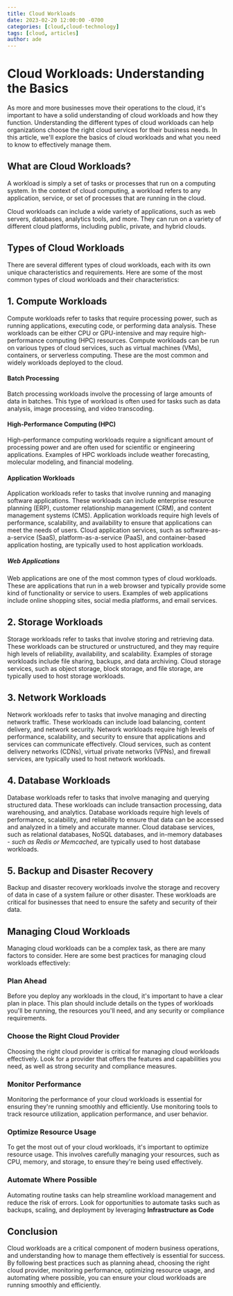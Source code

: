 ```yaml
---
title: Cloud Workloads
date: 2023-02-20 12:00:00 -0700
categories: [cloud,cloud-technology]
tags: [cloud, articles]
author: ade
---
```


# Cloud Workloads: Understanding the Basics

As more and more businesses move their operations to the cloud, it's important to have a solid understanding of cloud workloads and how they function. Understanding the different types of cloud workloads can help organizations choose the right cloud services for their business needs. In this article, we'll explore the basics of cloud workloads and what you need to know to effectively manage them.

## What are Cloud Workloads?

A workload is simply a set of tasks or processes that run on a computing system. In the context of cloud computing, a workload refers to any application, service, or set of processes that are running in the cloud.

Cloud workloads can include a wide variety of applications, such as web servers, databases, analytics tools, and more. They can run on a variety of different cloud platforms, including public, private, and hybrid clouds.

## Types of Cloud Workloads

There are several different types of cloud workloads, each with its own unique characteristics and requirements. Here are some of the most common types of cloud workloads and their characteristics:

## 1. Compute Workloads

Compute workloads refer to tasks that require processing power, such as running applications, executing code, or performing data analysis. These workloads can be either CPU or GPU-intensive and may require high-performance computing (HPC) resources. Compute workloads can be run on various types of cloud services, such as virtual machines (VMs), containers, or serverless computing. These are the most common and widely workloads deployed to the cloud.

#### Batch Processing

Batch processing workloads involve the processing of large amounts of data in batches. This type of workload is often used for tasks such as data analysis, image processing, and video transcoding.

#### High-Performance Computing (HPC)

High-performance computing workloads require a significant amount of processing power and are often used for scientific or engineering applications. Examples of HPC workloads include weather forecasting, molecular modeling, and financial modeling.

#### Application Workloads

Application workloads refer to tasks that involve running and managing software applications. These workloads can include enterprise resource planning (ERP), customer relationship management (CRM), and content management systems (CMS). Application workloads require high levels of performance, scalability, and availability to ensure that applications can meet the needs of users. Cloud application services, such as software-as-a-service (SaaS), platform-as-a-service (PaaS), and container-based application hosting, are typically used to host application workloads.

##### Web Applications

Web applications are one of the most common types of cloud workloads. These are applications that run in a web browser and typically provide some kind of functionality or service to users. Examples of web applications include online shopping sites, social media platforms, and email services.

## 2. Storage Workloads

Storage workloads refer to tasks that involve storing and retrieving data. These workloads can be structured or unstructured, and they may require high levels of reliability, availability, and scalability. Examples of storage workloads include file sharing, backups, and data archiving. Cloud storage services, such as object storage, block storage, and file storage, are typically used to host storage workloads.

## 3. Network Workloads

Network workloads refer to tasks that involve managing and directing network traffic. These workloads can include load balancing, content delivery, and network security. Network workloads require high levels of performance, scalability, and security to ensure that applications and services can communicate effectively. Cloud services, such as content delivery networks (CDNs), virtual private networks (VPNs), and firewall services, are typically used to host network workloads.

## 4. Database Workloads

Database workloads refer to tasks that involve managing and querying structured data. These workloads can include transaction processing, data warehousing, and analytics. Database workloads require high levels of performance, scalability, and reliability to ensure that data can be accessed and analyzed in a timely and accurate manner. Cloud database services, such as relational databases, NoSQL databases, and in-memory databases - _such as Redis or Memcached_, are typically used to host database workloads.

## 5. Backup and Disaster Recovery

Backup and disaster recovery workloads involve the storage and recovery of data in case of a system failure or other disaster. These workloads are critical for businesses that need to ensure the safety and security of their data.

## Managing Cloud Workloads

Managing cloud workloads can be a complex task, as there are many factors to consider. Here are some best practices for managing cloud workloads effectively:

### Plan Ahead

Before you deploy any workloads in the cloud, it's important to have a clear plan in place. This plan should include details on the types of workloads you'll be running, the resources you'll need, and any security or compliance requirements.

### Choose the Right Cloud Provider

Choosing the right cloud provider is critical for managing cloud workloads effectively. Look for a provider that offers the features and capabilities you need, as well as strong security and compliance measures.

### Monitor Performance

Monitoring the performance of your cloud workloads is essential for ensuring they're running smoothly and efficiently. Use monitoring tools to track resource utilization, application performance, and user behavior.

### Optimize Resource Usage

To get the most out of your cloud workloads, it's important to optimize resource usage. This involves carefully managing your resources, such as CPU, memory, and storage, to ensure they're being used effectively.

### Automate Where Possible

Automating routine tasks can help streamline workload management and reduce the risk of errors. Look for opportunities to automate tasks such as backups, scaling, and deployment by leveraging **Infrastructure as Code**

## Conclusion

Cloud workloads are a critical component of modern business operations, and understanding how to manage them effectively is essential for success. By following best practices such as planning ahead, choosing the right cloud provider, monitoring performance, optimizing resource usage, and automating where possible, you can ensure your cloud workloads are running smoothly and efficiently.
